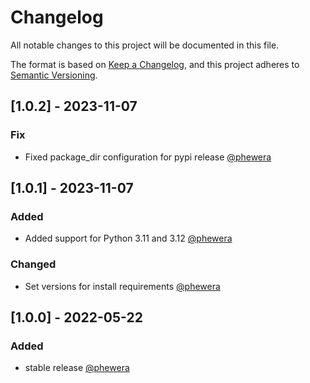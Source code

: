 # Changelog
All notable changes to this project will be documented in this file.

The format is based on [Keep a Changelog](https://keepachangelog.com/en/1.0.0/),
and this project adheres to [Semantic Versioning](https://semver.org/spec/v2.0.0.html).

## [1.0.2] - 2023-11-07
### Fix
- Fixed package_dir configuration for pypi release [@phewera](https://github.com/phewera)

## [1.0.1] - 2023-11-07
### Added
- Added support for Python 3.11 and 3.12 [@phewera](https://github.com/phewera)
### Changed
- Set versions for install requirements [@phewera](https://github.com/phewera)

## [1.0.0] - 2022-05-22
### Added
- stable release [@phewera](https://github.com/phewera)
